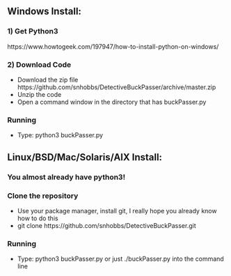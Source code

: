 <h2>Windows Install:</h2>
	<h3>1) Get Python3</h3>	
		<a>https://www.howtogeek.com/197947/how-to-install-python-on-windows/</a>
	<h3>2) Download Code</h3>
			<ul>
			<li>Download the zip file <a>https://github.com/snhobbs/DetectiveBuckPasser/archive/master.zip</a></li>
			<li>Unzip the code</li>
			<li>Open a command window in the directory that has buckPasser.py</li></ul>
	<h3>Running</h3>
			<ul>
			<li>Type: python3 buckPasser.py</li>
			</ul>	

<h2>Linux/BSD/Mac/Solaris/AIX Install:</h2>
	<h3>You almost already have python3!</h3>
	<h3>Clone the repository</h3>
		<ul>
		<li>Use your package manager, install git, I really hope you already know how to do this</li>
		<li>git clone <a>https://github.com/snhobbs/DetectiveBuckPasser.git</a></li>
		</ul>
	<h3>Running</h3>
		<ul><li>Type: python3 buckPasser.py or just ./buckPasser.py into the command line</li></ul>
